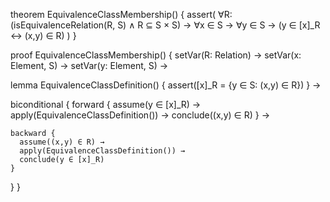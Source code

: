 theorem EquivalenceClassMembership() {
  assert(
    ∀R: (isEquivalenceRelation(R, S) ∧ R ⊆ S × S) →
    ∀x ∈ S →
    ∀y ∈ S →
    (y ∈ [x]_R ↔ (x,y) ∈ R)
  )
}

proof EquivalenceClassMembership() {
  setVar(R: Relation) →
  setVar(x: Element, S) →
  setVar(y: Element, S) →
  
  lemma EquivalenceClassDefinition() {
    assert([x]_R = {y ∈ S: (x,y) ∈ R})
  } →

  biconditional {
    forward {
      assume(y ∈ [x]_R) →
      apply(EquivalenceClassDefinition()) →
      conclude((x,y) ∈ R)
    } →
    
    backward {
      assume((x,y) ∈ R) →
      apply(EquivalenceClassDefinition()) →
      conclude(y ∈ [x]_R)
    }
  }
}